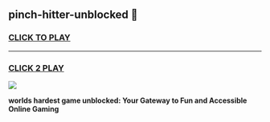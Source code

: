 
## pinch-hitter-unblocked 👋
<h3>
<a href="https://premium.freeplayer.one?title=pinch-hitter-unblocked&ref=14F">CLICK TO PLAY</a></h3>
<hr>

<h3>
<a href="https://premium.freeplayer.one?title=pinch-hitter-unblocked&ref=14F">CLICK 2 PLAY</a>
  
</h3>

<a href="https://premium.freeplayer.one?title=pinch-hitter-unblocked&ref=12F/"><img src="https://clearcache.store/games.png"></a>


**worlds hardest game unblocked: Your Gateway to Fun and Accessible Online Gaming**
